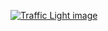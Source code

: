 [![Traffic Light image](https://github.com/marlmyn/Traffic-Light/issues/1#issue-1961110888)](https://github.com/marlmyn/Traffic-Light/issues/1#issue-1961110888)
